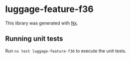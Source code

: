 # luggage-feature-f36

This library was generated with [Nx](https://nx.dev).

## Running unit tests

Run `nx test luggage-feature-f36` to execute the unit tests.
